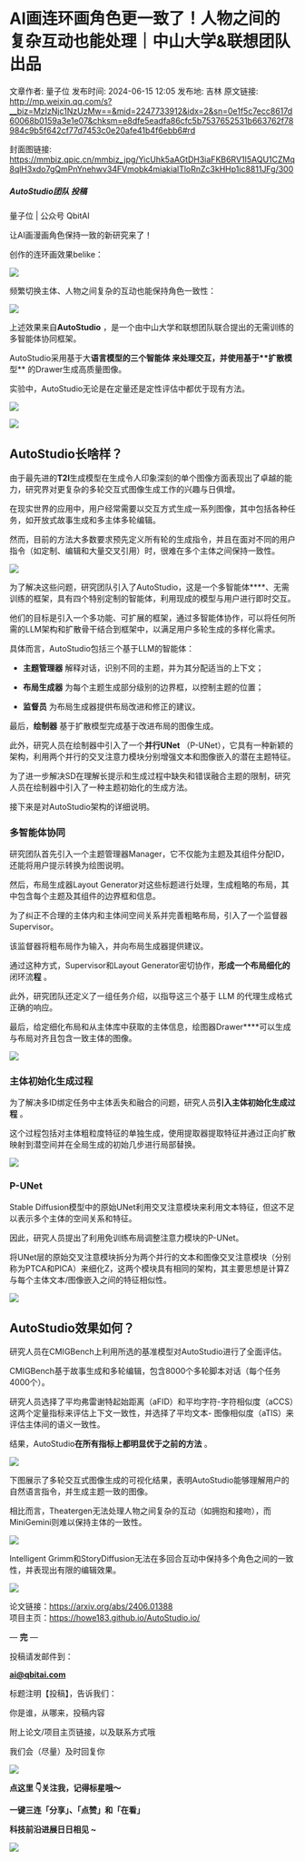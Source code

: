 # AI画连环画角色更一致了！人物之间的复杂互动也能处理｜中山大学&联想团队出品

文章作者: 量子位
发布时间: 2024-06-15 12:05
发布地: 吉林
原文链接: http://mp.weixin.qq.com/s?__biz=MzIzNjc1NzUzMw==&mid=2247733912&idx=2&sn=0e1f5c7ecc8617d60068b0159a3e1e07&chksm=e8dfe5eadfa86cfc5b7537652531b663762f78984c9b5f642cf77d7453c0e20afe41b4f6ebb6#rd

封面图链接: https://mmbiz.qpic.cn/mmbiz_jpg/YicUhk5aAGtDH3iaFKB6RV1I5AQU1CZMq8qlH3xdo7gQmPnYnehwv34FVmobk4miakialTloRnZc3kHHp1ic8811JFg/300

##### AutoStudio团队 投稿  
量子位 | 公众号 QbitAI

让AI画漫画角色保持一致的新研究来了！

创作的连环画效果belike：

![](https://mmbiz.qpic.cn/mmbiz_png/YicUhk5aAGtDH3iaFKB6RV1I5AQU1CZMq8wtajN3ribmicicib8fEKDx28PLcGAHibh3ecyHlHBuZMRvtVDaVZXrX6jrg/640?wx_fmt=png&from=appmsg)

频繁切换主体、人物之间复杂的互动也能保持角色一致性：

![](https://mmbiz.qpic.cn/mmbiz_png/YicUhk5aAGtDH3iaFKB6RV1I5AQU1CZMq8bql5hA8ic162zZb2c15vdHoWUDyDchxK2dgnjjSnvJia9NTzbRzvG0Bg/640?wx_fmt=png&from=appmsg)

上述效果来自**AutoStudio** ，是一个由中山大学和联想团队联合提出的无需训练的多智能体协同框架。

AutoStudio采用基于大****语言模型的**三个智能体** 来处理交互，并使用基于**扩散模****型** 的Drawer生成高质量图像。

实验中，AutoStudio无论是在定量还是定性评估中都优于现有方法。

![](https://mmbiz.qpic.cn/mmbiz_png/YicUhk5aAGtDH3iaFKB6RV1I5AQU1CZMq80NtKxTOKA8Fkw59sN7bGX1bPT8icNqoIlQCrAJ1vRCWY08ib9Y9sPa8Q/640?wx_fmt=png&from=appmsg)

![](https://mmbiz.qpic.cn/mmbiz_png/YicUhk5aAGtDH3iaFKB6RV1I5AQU1CZMq83KictJbDsibWvCQ4H4eRIxJM1I82ls8ibpXQXSlwjichGWibGLDZLN6Oq0w/640?wx_fmt=png&from=appmsg)

## AutoStudio长啥样？

由于最先进的****T2I****生成模型在生成令人印象深刻的单个图像方面表现出了卓越的能力，研究界对更复杂的多轮交互式图像生成工作的兴趣与日俱增。

在现实世界的应用中，用户经常需要以交互方式生成一系列图像，其中包括各种任务，如开放式故事生成和多主体多轮编辑。

然而，目前的方法大多数要求预先定义所有轮的生成指令，并且在面对不同的用户指令（如定制、编辑和大量交叉引用）时，很难在多个主体之间保持一致性。

![](https://mmbiz.qpic.cn/mmbiz_jpg/YicUhk5aAGtDH3iaFKB6RV1I5AQU1CZMq8eEvpVmEPcRpta22A9J29gqMT9y30qWmX0fgD7Wws41icfycQAORLM9Q/640?wx_fmt=jpeg&from=appmsg)

为了解决这些问题，研究团队引入了AutoStudio，这是一个多智能体****、无需训练的框架，具有四个特别定制的智能体，利用现成的模型与用户进行即时交互。

他们的目标是引入一个多功能、可扩展的框架，通过多智能体协作，可以将任何所需的LLM架构和扩散骨干结合到框架中，以满足用户多轮生成的多样化需求。

具体而言，AutoStudio包括三个基于LLM的智能体：

  * **主题管理器** 解释对话，识别不同的主题，并为其分配适当的上下文；

  * **布局生成器** 为每个主题生成部分级别的边界框，以控制主题的位置；

  * **监督员** 为布局生成器提供布局改进和修正的建议。

最后，**绘制器** 基于扩散模型完成基于改进布局的图像生成。

此外，研究人员在绘制器中引入了一个**并行UNet**
（P-UNet），它具有一种新颖的架构，利用两个并行的交叉注意力模块分别增强文本和图像嵌入的潜在主题特征。

为了进一步解决SD在理解长提示和生成过程中缺失和错误融合主题的限制，研究人员在绘制器中引入了一种主题初始化的生成方法。

接下来是对AutoStudio架构的详细说明。

### 多智能体协同

研究团队首先引入一个主题管理器Manager，它不仅能为主题及其组件分配ID，还能将用户提示转换为绘图说明。

然后，布局生成器Layout Generator对这些标题进行处理，生成粗略的布局，其中包含每个主题及其组件的边界框和信息。

为了纠正不合理的主体内和主体间空间关系并完善粗略布局，引入了一个监督器Supervisor。

该监督器将粗布局作为输入，并向布局生成器提供建议。

通过这种方式，Supervisor和Layout Generator密切协作，**形成一个布局细化的** 闭环流**程** 。

此外，研究团队还定义了一组任务介绍，以指导这三个基于 LLM 的代理生成格式正确的响应。

最后，给定细化布局和从主体库中获取的主体信息，绘图器Drawer****可以生成与布局对齐且包含一致主体的图像。

![](https://mmbiz.qpic.cn/mmbiz_png/YicUhk5aAGtDH3iaFKB6RV1I5AQU1CZMq89y9jngtNDqWudfMNFN2Q4yBhO9QAexJOQtv1cic93fMMts5mAvoqSpg/640?wx_fmt=png&from=appmsg)

### 主体初始化生成过程

为了解决多ID绑定任务中主体丢失和融合的问题，研究人员**引入主体初始化生成过程** 。

这个过程包括对主体粗粒度特征的单独生成，使用提取器提取特征并通过正向扩散映射到潜空间并在全局生成的初始几步进行局部替换。

![](https://mmbiz.qpic.cn/mmbiz_png/YicUhk5aAGtDH3iaFKB6RV1I5AQU1CZMq8aicV3XBGcebiazprZ2RPFJwOOvNQic5icawThZgAiaW2ibSl3hAqGuMgxXUA/640?wx_fmt=png&from=appmsg)

### P-UNet

Stable Diffusion模型中的原始UNet利用交叉注意模块来利用文本特征，但这不足以表示多个主体的空间关系和特征。

因此，研究人员提出了利用免训练布局调整注意力模块的P-UNet。

将UNet层的原始交叉注意模块拆分为两个并行的文本和图像交叉注意模块（分别称为PTCA和PICA）来细化Z，这两个模块具有相同的架构，其主要思想是计算Z与每个主体文本/图像嵌入之间的特征相似性。

![](https://mmbiz.qpic.cn/mmbiz_png/YicUhk5aAGtDH3iaFKB6RV1I5AQU1CZMq8fb1DuKJibfZiaN9eRjqAGBh1Y1LUfg7aAAG3n5Dy5bqCvnDX2PFQbQ4A/640?wx_fmt=png&from=appmsg)

## AutoStudio效果如何？

研究人员在CMIGBench上利用所选的基准模型对AutoStudio进行了全面评估。

CMIGBench基于故事生成和多轮编辑，包含8000个多轮脚本对话（每个任务4000个）。

研究人员选择了平均弗雷谢特起始距离（aFID）和平均字符-字符相似度（aCCS）这两个定量指标来评估上下文一致性，并选择了平均文本-
图像相似度（aTIS）来评估主体间的语义一致性。

结果，AutoStudio**在所有指标上都明显优于之前的方法** 。

![](https://mmbiz.qpic.cn/mmbiz_png/YicUhk5aAGtDH3iaFKB6RV1I5AQU1CZMq8y6O4Ee81ntjVflTE2vNdXI4tAAXlhyIqwKoE8WEb27IGk3GM13s3Kw/640?wx_fmt=png&from=appmsg)

下图展示了多轮交互式图像生成的可视化结果，表明AutoStudio能够理解用户的自然语言指令，并生成主题一致的图像。

相比而言，Theatergen无法处理人物之间复杂的互动（如拥抱和接吻），而MiniGemini则难以保持主体的一致性。

![](https://mmbiz.qpic.cn/mmbiz_png/YicUhk5aAGtDH3iaFKB6RV1I5AQU1CZMq8SfEbXvDKkekGu5iaiasFvLfY9cenYBQM26zfYiaBVpXDbkh6iaJkrr6yGQ/640?wx_fmt=png&from=appmsg)

Intelligent Grimm和StoryDiffusion无法在多回合互动中保持多个角色之间的一致性，并表现出有限的编辑效果。

![](https://mmbiz.qpic.cn/mmbiz_png/YicUhk5aAGtDH3iaFKB6RV1I5AQU1CZMq8T36xOjwEkztephicTqtOggLRIGu5vWBJg541833Vxsm97nRL3dhFrTw/640?wx_fmt=png&from=appmsg)

论文链接：https://arxiv.org/abs/2406.01388  
项目主页：https://howe183.github.io/AutoStudio.io/

— **完** —

  

投稿请发邮件到：

**ai@qbitai.com**

标题注明【投稿】，告诉我们：

你是谁，从哪来，投稿内容‍

附上论文/项目主页链接，以及联系方式哦

我们会（尽量）及时回复你

![](https://mmbiz.qpic.cn/mmbiz_gif/YicUhk5aAGtC5nGy7YMGhQ0ZJeyibWyL0KVCtiaLEPMyd4Bszuo0bFIOxZOvdmqdxnOosYXyu5aI7MXpyUrUWfz6g/640?wx_fmt=gif&tp=webp&wxfrom=5&wx_lazy=1)

  

**点这里 👇关注我，记得标星哦～**

**一键三连「分享」、「点赞」和「在看」**

**科技前沿进展日日相见 ~**

![](https://mmbiz.qpic.cn/mmbiz_svg/g9RQicMD01M0tYoRQT2cMQRmPS5ZDyrrfzeksiay90KaDzlGBH61icqHxmgFKfvfXtVuwTHV740CDLAaXU1LIfZyoJEpYKcRIiaE/640?wx_fmt=svg&tp=webp&wxfrom=5&wx_lazy=1&wx_co=1)

